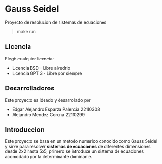 # Gauss Seidel

Proyecto de resolucion de sistemas de ecuaciones 


>make run 

## Licencia 
Elegir cualquier licencia:
- Licencia BSD - Libre alvedrio 
- Licencia GPT 3 - Libre por siempre 

## Desarrolladores 

Este proyecto es ideado y desarrollado por

- Edgar Alejandro Esparza Palencia 22110308
- Alejandro Mendez Corona 22110299 

## Introduccion 

Este proyecto se basa en un metodo numerico conocido como Gauss Seidel y sirve para resolver **sistemas de ecuaciones** de diferentes dimensiones desde 2x2 hasta 5x5, primero se introduce un sistema de ecuaciones acomodado por la determinante dominante.